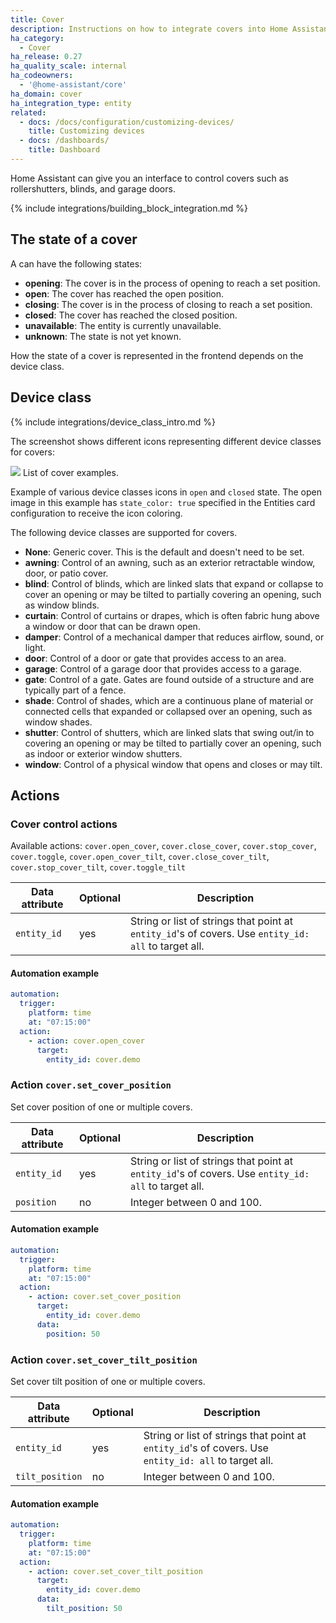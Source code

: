 ```yaml
---
title: Cover
description: Instructions on how to integrate covers into Home Assistant.
ha_category:
  - Cover
ha_release: 0.27
ha_quality_scale: internal
ha_codeowners:
  - '@home-assistant/core'
ha_domain: cover
ha_integration_type: entity
related:
  - docs: /docs/configuration/customizing-devices/
    title: Customizing devices
  - docs: /dashboards/
    title: Dashboard
---
```


Home Assistant can give you an interface to control covers such as rollershutters, blinds, and garage doors.

{% include integrations/building_block_integration.md %}

## The state of a cover

A can have the following states:

- **opening**: The cover is in the process of opening to reach a set position.
- **open**: The cover has reached the open position.
- **closing**: The cover is in the process of closing to reach a set position.
- **closed**: The cover has reached the closed position.
- **unavailable**: The entity is currently unavailable.
- **unknown**: The state is not yet known.

How the state of a cover is represented in the frontend depends on the device class.

## Device class

{% include integrations/device_class_intro.md %}

The screenshot shows different icons representing different device classes for covers:

<p class='img'>
<img src='/images/screenshots/cover_classes_icons.png' />
List of cover examples.
</p>

Example of various device classes icons in `open` and `closed` state. The open image in this example has `state_color: true` specified in the Entities card configuration to receive the icon coloring.

The following device classes are supported for covers.

- **None**: Generic cover. This is the default and doesn't need to be set.
- **awning**: Control of an awning, such as an exterior retractable window, door, or patio cover.
- **blind**: Control of blinds, which are linked slats that expand or collapse to cover an opening or may be tilted to partially covering an opening, such as window blinds.
- **curtain**: Control of curtains or drapes, which is often fabric hung above a window or door that can be drawn open.
- **damper**: Control of a mechanical damper that reduces airflow, sound, or light.
- **door**: Control of a door or gate that provides access to an area.
- **garage**: Control of a garage door that provides access to a garage.
- **gate**: Control of a gate. Gates are found outside of a structure and are typically part of a fence.
- **shade**: Control of shades, which are a continuous plane of material or connected cells that expanded or collapsed over an opening, such as window shades.
- **shutter**: Control of shutters, which are linked slats that swing out/in to covering an opening or may be tilted to partially cover an opening, such as indoor or exterior window shutters.
- **window**: Control of a physical window that opens and closes or may tilt.

## Actions

### Cover control actions

Available actions: `cover.open_cover`, `cover.close_cover`, `cover.stop_cover`, `cover.toggle`, `cover.open_cover_tilt`, `cover.close_cover_tilt`, `cover.stop_cover_tilt`, `cover.toggle_tilt`

| Data attribute | Optional | Description                                                                                          |
| -------------- | -------- | ---------------------------------------------------------------------------------------------------- |
| `entity_id`    | yes      | String or list of strings that point at `entity_id`'s of covers. Use `entity_id: all` to target all. |

#### Automation example

```yaml
automation:
  trigger:
    platform: time
    at: "07:15:00"
  action:
    - action: cover.open_cover
      target:
        entity_id: cover.demo
```

### Action `cover.set_cover_position`

Set cover position of one or multiple covers.

| Data attribute | Optional | Description                                                                                          |
| -------------- | -------- | ---------------------------------------------------------------------------------------------------- |
| `entity_id`    | yes      | String or list of strings that point at `entity_id`'s of covers. Use `entity_id: all` to target all. |
| `position`     | no       | Integer between 0 and 100.                                                                           |

#### Automation example

```yaml
automation:
  trigger:
    platform: time
    at: "07:15:00"
  action:
    - action: cover.set_cover_position
      target:
        entity_id: cover.demo
      data:
        position: 50
```

### Action `cover.set_cover_tilt_position`

Set cover tilt position of one or multiple covers.

| Data attribute  | Optional | Description                                                                                          |
| --------------- | -------- | ---------------------------------------------------------------------------------------------------- |
| `entity_id`     | yes      | String or list of strings that point at `entity_id`'s of covers. Use `entity_id: all` to target all. |
| `tilt_position` | no       | Integer between 0 and 100.                                                                           |

#### Automation example

```yaml
automation:
  trigger:
    platform: time
    at: "07:15:00"
  action:
    - action: cover.set_cover_tilt_position
      target:
        entity_id: cover.demo
      data:
        tilt_position: 50
```
